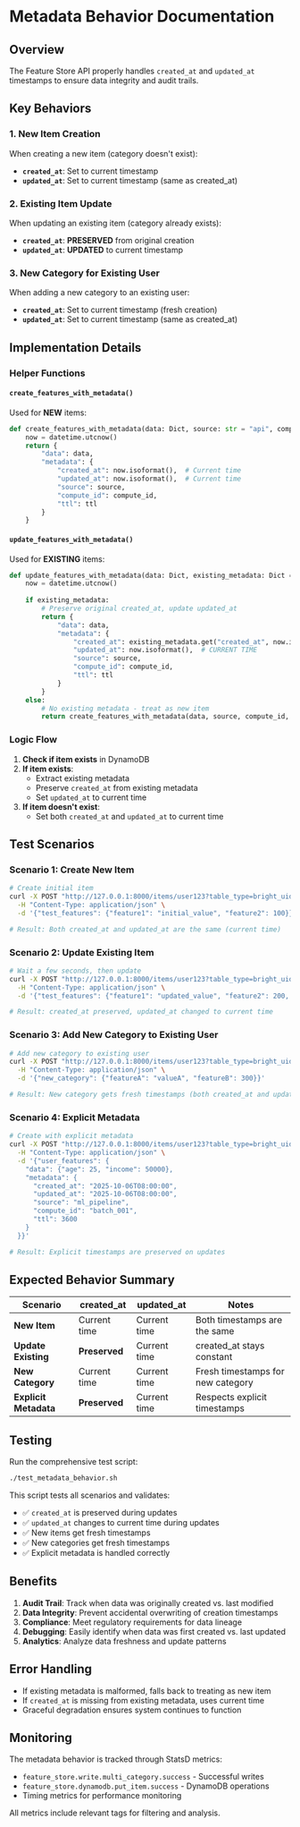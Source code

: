 # Metadata Behavior Documentation

## Overview
The Feature Store API properly handles `created_at` and `updated_at` timestamps to ensure data integrity and audit trails.

## Key Behaviors

### 1. New Item Creation
When creating a new item (category doesn't exist):
- **`created_at`**: Set to current timestamp
- **`updated_at`**: Set to current timestamp (same as created_at)

### 2. Existing Item Update
When updating an existing item (category already exists):
- **`created_at`**: **PRESERVED** from original creation
- **`updated_at`**: **UPDATED** to current timestamp

### 3. New Category for Existing User
When adding a new category to an existing user:
- **`created_at`**: Set to current timestamp (fresh creation)
- **`updated_at`**: Set to current timestamp (same as created_at)

## Implementation Details

### Helper Functions

#### `create_features_with_metadata()`
Used for **NEW** items:
```python
def create_features_with_metadata(data: Dict, source: str = "api", compute_id: str = None, ttl: int = None):
    now = datetime.utcnow()
    return {
        "data": data,
        "metadata": {
            "created_at": now.isoformat(),  # Current time
            "updated_at": now.isoformat(),  # Current time
            "source": source,
            "compute_id": compute_id,
            "ttl": ttl
        }
    }
```

#### `update_features_with_metadata()`
Used for **EXISTING** items:
```python
def update_features_with_metadata(data: Dict, existing_metadata: Dict = None, source: str = "api", compute_id: str = None, ttl: int = None):
    now = datetime.utcnow()
    
    if existing_metadata:
        # Preserve original created_at, update updated_at
        return {
            "data": data,
            "metadata": {
                "created_at": existing_metadata.get("created_at", now.isoformat()),  # PRESERVED
                "updated_at": now.isoformat(),  # CURRENT TIME
                "source": source,
                "compute_id": compute_id,
                "ttl": ttl
            }
        }
    else:
        # No existing metadata - treat as new item
        return create_features_with_metadata(data, source, compute_id, ttl)
```

### Logic Flow

1. **Check if item exists** in DynamoDB
2. **If item exists**:
   - Extract existing metadata
   - Preserve `created_at` from existing metadata
   - Set `updated_at` to current time
3. **If item doesn't exist**:
   - Set both `created_at` and `updated_at` to current time

## Test Scenarios

### Scenario 1: Create New Item
```bash
# Create initial item
curl -X POST "http://127.0.0.1:8000/items/user123?table_type=bright_uid" \
  -H "Content-Type: application/json" \
  -d '{"test_features": {"feature1": "initial_value", "feature2": 100}}'

# Result: Both created_at and updated_at are the same (current time)
```

### Scenario 2: Update Existing Item
```bash
# Wait a few seconds, then update
curl -X POST "http://127.0.0.1:8000/items/user123?table_type=bright_uid" \
  -H "Content-Type: application/json" \
  -d '{"test_features": {"feature1": "updated_value", "feature2": 200, "feature3": "new_feature"}}'

# Result: created_at preserved, updated_at changed to current time
```

### Scenario 3: Add New Category to Existing User
```bash
# Add new category to existing user
curl -X POST "http://127.0.0.1:8000/items/user123?table_type=bright_uid" \
  -H "Content-Type: application/json" \
  -d '{"new_category": {"featureA": "valueA", "featureB": 300}}'

# Result: New category gets fresh timestamps (both created_at and updated_at are current time)
```

### Scenario 4: Explicit Metadata
```bash
# Create with explicit metadata
curl -X POST "http://127.0.0.1:8000/items/user123?table_type=bright_uid" \
  -H "Content-Type: application/json" \
  -d '{"user_features": {
    "data": {"age": 25, "income": 50000}, 
    "metadata": {
      "created_at": "2025-10-06T08:00:00", 
      "updated_at": "2025-10-06T08:00:00", 
      "source": "ml_pipeline", 
      "compute_id": "batch_001", 
      "ttl": 3600
    }
  }}'

# Result: Explicit timestamps are preserved on updates
```

## Expected Behavior Summary

| Scenario | created_at | updated_at | Notes |
|----------|------------|------------|-------|
| **New Item** | Current time | Current time | Both timestamps are the same |
| **Update Existing** | **Preserved** | Current time | created_at stays constant |
| **New Category** | Current time | Current time | Fresh timestamps for new category |
| **Explicit Metadata** | **Preserved** | Current time | Respects explicit timestamps |

## Testing

Run the comprehensive test script:
```bash
./test_metadata_behavior.sh
```

This script tests all scenarios and validates:
- ✅ `created_at` is preserved during updates
- ✅ `updated_at` changes to current time during updates
- ✅ New items get fresh timestamps
- ✅ New categories get fresh timestamps
- ✅ Explicit metadata is handled correctly

## Benefits

1. **Audit Trail**: Track when data was originally created vs. last modified
2. **Data Integrity**: Prevent accidental overwriting of creation timestamps
3. **Compliance**: Meet regulatory requirements for data lineage
4. **Debugging**: Easily identify when data was first created vs. last updated
5. **Analytics**: Analyze data freshness and update patterns

## Error Handling

- If existing metadata is malformed, falls back to treating as new item
- If `created_at` is missing from existing metadata, uses current time
- Graceful degradation ensures system continues to function

## Monitoring

The metadata behavior is tracked through StatsD metrics:
- `feature_store.write.multi_category.success` - Successful writes
- `feature_store.dynamodb.put_item.success` - DynamoDB operations
- Timing metrics for performance monitoring

All metrics include relevant tags for filtering and analysis.
